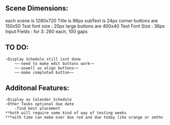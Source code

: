 ## Scene Dimensions:
each scene is 1280x720
    Title is 96px
    subText is 24px
corner buttons are 150x50
    Test font size : 20px
large buttons are 400x40
    Text Font Size : 36px
Input Fields : 
    for 3: 260 each, 100 gaps

## TO DO:
    -Display Schedule still isnt done
        ~~-need to make edit buttons work~~
        ~~-aswell as align buttons~~
        ~~-make completed button~~

## Additonal Features:
    -Display as Calendar Schedule
    -Other Tasks optional due date
        -find best placement
    **both will require some kind of way of testing weeks
    ***with time can make over due red and due today like orange or smthn